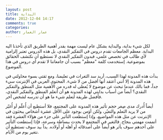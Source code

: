 ```yaml
---
layout: post
title: البداية
date: 2012-12-04 14:17
comments: true
categories:
author: عمار العمار
---
```


لكل شيء بداية، والبداية بشكل عام ليست مهمة بقدر أهمية الطريق الذي تأخذنا اليه البداية. معظم الجامعات تقدم دروس في التفكير النقدي، بل هذه الدروس تعتبر إلزامية لأي طالب في تخصص علمي، فبدون التفكير النقدي لا نستطيع أن نكتشف الحقائق بموضوعية. إستخدمت كلمة "معظم" بسبب أن جامعاتنا لا تقدم أي دروس في هذا الموضوع.

بدأت هذه المدونة لهذا السبب، أريد سد الثغرات في تعليمنا، ومع ثقتي بسوء محاولتي في هذه المدونة إلا أنني أعتقد أنها أفضل من لا شيء. المحتوى العربي في الإنترنت سيء جداً، فما بالك عندما تبحث عن موضوع لا يُعطى له قدره من الأهمية مثل المنطق والتفكير النقدي؟ أيضاً من أسباب بدايتي لهذه المدونة هو أن أتعلم المنطق والتفكير النقدي، فأفضل طريقة لتعلم شيء ما هو أن تدرسه لشخص آخر.

أيضاً أُدرك مدى صِغر حجم تأثير هذه المدونة على المجتمع، فلا أستطيع أن أُعلّم أو أُغيّر من لا يريد التعلم والتغيُر، ولكن أؤمن بوجود على الأقل عشرة أشخاص يبحثون في الإنترنت عن مثل هذه المواضيع، وإذا إستطعت التأثير على جزء من هؤلاء العشرة فقد أتممت مهمتي بنجاح. فالتغير في المجتمع لا يحدث ببساطة وسرعة، فإذا إستطعت التأثير على أحدهم سوف يأثر هو أيضاً على أصدقائه أو أهله أو أولاده. يداً بيد سوف نستطيع أن نتغير يوم من الأيام.

